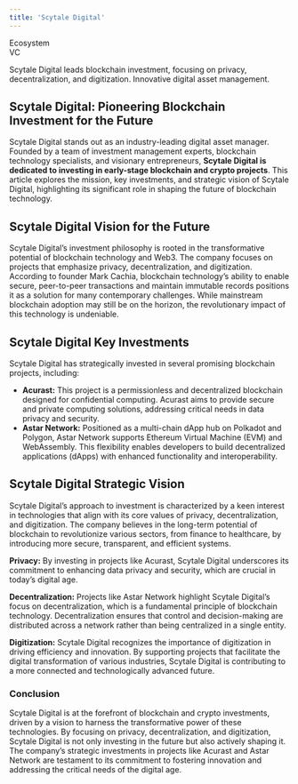```yaml
---
title: 'Scytale Digital'
---
```

Ecosystem  
 VC  

Scytale Digital leads blockchain investment, focusing on privacy, decentralization, and digitization. Innovative digital asset management.

Scytale Digital: Pioneering Blockchain Investment for the Future
----------------------------------------------------------------

Scytale Digital stands out as an industry-leading digital asset manager. Founded by a team of investment management experts, blockchain technology specialists, and visionary entrepreneurs, **Scytale Digital is dedicated to investing in early-stage blockchain and crypto projects**. This article explores the mission, key investments, and strategic vision of Scytale Digital, highlighting its significant role in shaping the future of blockchain technology.

Scytale Digital Vision for the Future
-------------------------------------

Scytale Digital’s investment philosophy is rooted in the transformative potential of blockchain technology and Web3. The company focuses on projects that emphasize privacy, decentralization, and digitization. According to founder Mark Cachia, blockchain technology’s ability to enable secure, peer-to-peer transactions and maintain immutable records positions it as a solution for many contemporary challenges. While mainstream blockchain adoption may still be on the horizon, the revolutionary impact of this technology is undeniable.

Scytale Digital Key Investments
-------------------------------

Scytale Digital has strategically invested in several promising blockchain projects, including:

- **Acurast:** This project is a permissionless and decentralized blockchain designed for confidential computing. Acurast aims to provide secure and private computing solutions, addressing critical needs in data privacy and security.
- **Astar Network:** Positioned as a multi-chain dApp hub on Polkadot and Polygon, Astar Network supports Ethereum Virtual Machine (EVM) and WebAssembly. This flexibility enables developers to build decentralized applications (dApps) with enhanced functionality and interoperability.

Scytale Digital Strategic Vision
--------------------------------

Scytale Digital’s approach to investment is characterized by a keen interest in technologies that align with its core values of privacy, decentralization, and digitization. The company believes in the long-term potential of blockchain to revolutionize various sectors, from finance to healthcare, by introducing more secure, transparent, and efficient systems.

**Privacy:** By investing in projects like Acurast, Scytale Digital underscores its commitment to enhancing data privacy and security, which are crucial in today’s digital age.

**Decentralization:** Projects like Astar Network highlight Scytale Digital’s focus on decentralization, which is a fundamental principle of blockchain technology. Decentralization ensures that control and decision-making are distributed across a network rather than being centralized in a single entity.

**Digitization:** Scytale Digital recognizes the importance of digitization in driving efficiency and innovation. By supporting projects that facilitate the digital transformation of various industries, Scytale Digital is contributing to a more connected and technologically advanced future.

### Conclusion

Scytale Digital is at the forefront of blockchain and crypto investments, driven by a vision to harness the transformative power of these technologies. By focusing on privacy, decentralization, and digitization, Scytale Digital is not only investing in the future but also actively shaping it. The company’s strategic investments in projects like Acurast and Astar Network are testament to its commitment to fostering innovation and addressing the critical needs of the digital age.
